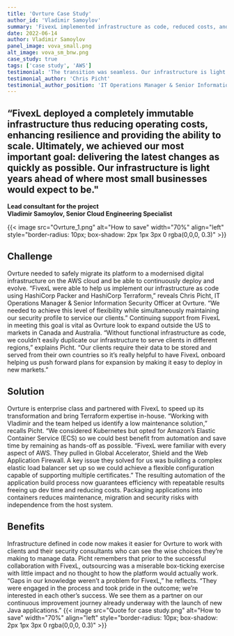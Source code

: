 ```yaml
---
title: 'Ovrture Case Study'
author_id: 'Vladimir Samoylov'
summary: 'FivexL implemented infrastructure as code, reduced costs, and provided the ability to scale for a philanthropic communications platform.'
date: 2022-06-14
author: Vladimir Samoylov
panel_image: vova_small.png
alt_image: vova_sm_bnw.png
case_study: true
tags: ['case study', 'AWS']
testimonial: 'The transition was seamless. Our infrastructure is light years ahead of where most small businesses would expect to be.'
testimonial_author: 'Chris Picht'
testimonial_author_position: 'IT Operations Manager & Senior Information Security Officer'
---
```


## “FivexL deployed a completely immutable infrastructure thus reducing operating costs, enhancing resilience and providing the ability to scale. Ultimately, we achieved our most important goal: delivering the latest changes as quickly as possible. Our infrastructure is light years ahead of where most small businesses would expect to be." 
**Lead consultant for the project**  
**Vladimir Samoylov, Senior Cloud Engineering Specialist**  

{{< image src="Ovrture_1.png" alt="How to save" width="70%" align="left" style="border-radius: 10px; box-shadow: 2px 1px 3px 0 rgba(0,0,0, 0.3)" >}} 

## Challenge 
Ovrture needed to safely migrate its platform to a modernised digital infrastructure on the AWS cloud and be able to continuously deploy and evolve. “FivexL were able to help us implement our infrastructure as code using HashiCorp Packer and HashiCorp Terraform,” reveals Chris Picht, IT Operations Manager & Senior Information Security Officer at Ovrture. “We needed to achieve this level of flexibility while simultaneously maintaining our security profile to service our clients.” Continuing support from FivexL in meeting this goal is vital as Ovrture look to expand outside the US to markets in Canada and Australia. “Without functional infrastructure as code, we couldn’t easily duplicate our infrastructure to serve clients in different regions,” explains Picht. “Our clients require their data to be stored and served from their own countries so it’s really helpful to have FivexL onboard helping us push forward plans for expansion by making it easy to deploy in new markets.”  
## Solution
Ovrture is enterprise class and partnered with FivexL to speed up its transformation and bring Terraform expertise in-house. “Working with Vladimir and the team helped us identify a low maintenance solution,” recalls Picht. “We considered Kubernetes but opted for Amazon’s Elastic Container Service (ECS) so we could best benefit from automation and save time by remaining as hands-off as possible. “FivexL were familiar with every aspect of AWS. They pulled in Global Accelerator, Shield and the Web Application Firewall. A key issue they solved for us was building a complex elastic load balancer set up so we could achieve a flexible configuration capable of supporting multiple certificates.” The resulting automation of the application build process now guarantees efficiency with repeatable results freeing up dev time and reducing costs. Packaging applications into containers reduces maintenance, migration and security risks with independence from the host system.
## Benefits
Infrastructure defined in code now makes it easier for Ovrture to work with clients and their security consultants who can see the wise choices they’re making to manage data. Picht remembers that prior to the successful collaboration with FivexL, outsourcing was a miserable box-ticking exercise with little impact and no thought to how the platform would actually work. “Gaps in our knowledge weren’t a problem for FivexL,” he reflects. “They were engaged in the process and took pride in the outcome; we’re interested in each other’s success. We see them as a partner on our continuous improvement journey already underway with the launch of new Java applications.” 
{{< image src="Quote for case study.png" alt="How to save" width="70%" align="left" style="border-radius: 10px; box-shadow: 2px 1px 3px 0 rgba(0,0,0, 0.3)" >}} 
